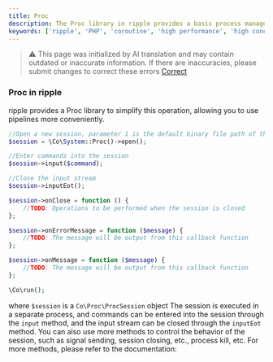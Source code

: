 ```yaml
---
title: Proc
description: The Proc library in ripple provides a basic process manager for starting a new process in ripple and can communicate through pipes.
keywords: ['ripple', 'PHP', 'coroutine', 'high performance', 'high concurrency', 'process', 'pipeline', 'Proc']
---
```


> ⚠️ This page was initialized by AI translation and may contain outdated or inaccurate information. If there are
> inaccuracies, please submit changes to correct these errors [Correct](https://github.com/cloudtay/ripple-documents)

### Proc in ripple

ripple provides a Proc library to simplify this operation, allowing you to use pipelines more conveniently.

```php
//Open a new session, parameter 1 is the default binary file path of the session, the default is /usr/bin/php
$session = \Co\System::Proc()->open();

//Enter commands into the session
$session->input($command);

//Close the input stream
$session->inputEot();

$session->onClose = function () {
    //TODO: Operations to be performed when the session is closed
};

$session->onErrorMessage = function ($message) {
    //TODO: The message will be output from this callback function
};

$session->onMessage = function ($message) {
    //TODO: The message will be output from this callback function
};

\Co\run();
```

where `$session` is a `Co\Proc\ProcSession` object
The session is executed in a separate process, and commands can be entered into the session through the `input` method,
and the input stream can be closed through the `inputEot` method.
You can also use more methods to control the behavior of the session, such as signal sending, session closing, etc.,
process kill, etc. For more methods, please refer to the documentation:
